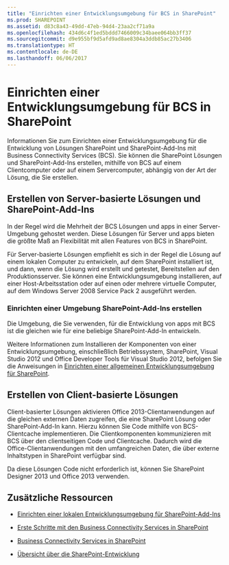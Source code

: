 ```yaml
---
title: "Einrichten einer Entwicklungsumgebung für BCS in SharePoint"
ms.prod: SHAREPOINT
ms.assetid: d83c8a43-49dd-47eb-94d4-23aa2cf71a9a
ms.openlocfilehash: 434d6c4f1ed5bddd7466009c34baee064bb3ff37
ms.sourcegitcommit: d9e955bf9d5afd9ad8ae8304a3ddb85ac27b3406
ms.translationtype: HT
ms.contentlocale: de-DE
ms.lasthandoff: 06/06/2017
---
```

# <a name="setting-up-a-development-environment-for-bcs-in-sharepoint"></a>Einrichten einer Entwicklungsumgebung für BCS in SharePoint
Informationen Sie zum Einrichten einer Entwicklungsumgebung für die Entwicklung von Lösungen SharePoint und SharePoint-Add-Ins mit Business Connectivity Services (BCS). Sie können die SharePoint Lösungen und SharePoint-Add-Ins erstellen, mithilfe von BCS auf einem Clientcomputer oder auf einem Servercomputer, abhängig von der Art der Lösung, die Sie erstellen.
  
    
    


## <a name="building-server-based-solutions-and-sharepoint-add-ins"></a>Erstellen von Server-basierte Lösungen und SharePoint-Add-Ins
<a name="SP15SettingupdevenvBCS_server"> </a>

In der Regel wird die Mehrheit der BCS Lösungen und apps in einer Server-Umgebung gehostet werden. Diese Lösungen für Server und apps bieten die größte Maß an Flexibilität mit allen Features von BCS in SharePoint.
  
    
    
Für Server-basierte Lösungen empfiehlt es sich in der Regel die Lösung auf einem lokalen Computer zu entwickeln, auf dem SharePoint installiert ist, und dann, wenn die Lösung wird erstellt und getestet, Bereitstellen auf den Produktionsserver. Sie können eine Entwicklungsumgebung installieren, auf einer Host-Arbeitsstation oder auf einen oder mehrere virtuelle Computer, auf dem Windows Server 2008 Service Pack 2 ausgeführt werden.
  
    
    

### <a name="setting-up-an-environment-to-build-sharepoint-add-ins"></a>Einrichten einer Umgebung SharePoint-Add-Ins erstellen

Die Umgebung, die Sie verwenden, für die Entwicklung von apps mit BCS ist die gleichen wie für eine beliebige SharePoint-Add-In entwickeln. 
  
    
    
Weitere Informationen zum Installieren der Komponenten von einer Entwicklungsumgebung, einschließlich Betriebssystem, SharePoint, Visual Studio 2012 und Office Developer Tools für Visual Studio 2012, befolgen Sie die Anweisungen in  [Einrichten einer allgemeinen Entwicklungsumgebung für SharePoint](set-up-a-general-development-environment-for-sharepoint).
  
    
    

## <a name="building-client-based-solutions"></a>Erstellen von Client-basierte Lösungen
<a name="SP15SettingupdevenvBCS_client"> </a>

Client-basierter Lösungen aktivieren Office 2013-Clientanwendungen auf die gleichen externen Daten zugreifen, die eine SharePoint Lösung oder SharePoint-Add-In kann. Hierzu können Sie Code mithilfe von BCS-Clientcache implementieren. Die Clientkomponenten kommunizieren mit BCS über den clientseitigen Code und Clientcache. Dadurch wird die Office-Clientanwendungen mit den umfangreichen Daten, die über externe Inhaltstypen in SharePoint verfügbar sind.
  
    
    
Da diese Lösungen Code nicht erforderlich ist, können Sie SharePoint Designer 2013 und Office 2013 verwenden.
  
    
    

## <a name="additional-resources"></a>Zusätzliche Ressourcen
<a name="SP15SettingupdevenvBCS_addresources"> </a>


-  [Einrichten einer lokalen Entwicklungsumgebung für SharePoint-Add-Ins](http://msdn.microsoft.com/library/b0878c12-27c9-4eea-ae3b-7e79e5a8838d%28Office.15%29.aspx)
    
  
-  [Erste Schritte mit den Business Connectivity Services in SharePoint](get-started-with-business-connectivity-services-in-sharepoint)
    
  
-  [Business Connectivity Services in SharePoint](business-connectivity-services-in-sharepoint)
    
  
-  [Übersicht über die SharePoint-Entwicklung](sharepoint-development-overview)
    
  

